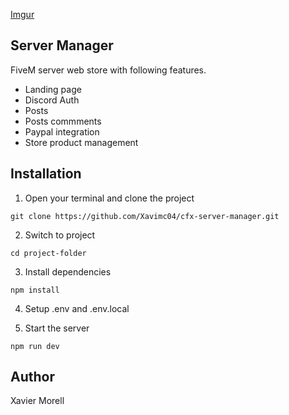 [Imgur](https://i.imgur.com/jz1ZV28.png)

## Server Manager

FiveM server web store with following features. 

- Landing page
- Discord Auth
- Posts
- Posts commments
- Paypal integration
- Store product management

## Installation

1. Open your terminal and clone the project

```
git clone https://github.com/Xavimc04/cfx-server-manager.git
```

2. Switch to project

```
cd project-folder
```

3. Install dependencies

```
npm install
```

4. Setup .env and .env.local

5. Start the server

```
npm run dev
```

## Author

Xavier Morell